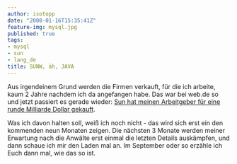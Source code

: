 ```yaml
---
author: isotopp
date: "2008-01-16T15:35:41Z"
feature-img: mysql.jpg
published: true
tags:
- mysql
- sun
- lang_de
title: SUNW, äh, JAVA
---
```


Aus irgendeinem Grund werden die Firmen verkauft, für die ich arbeite, kaum 2 Jahre nachdem ich da angefangen habe.
Das war bei web.de so und jetzt passiert es gerade wieder:
[Sun hat meinen Arbeitgeber für eine runde Milliarde Dollar gekauft](https://www.golem.de/0801/57061.html).

Was ich davon halten soll, weiß ich noch nicht - das wird sich erst ein den kommenden neun Monaten zeigen.
Die nächsten 3 Monate werden meiner Erwartung nach die Anwälte erst einmal die letzten Details auskämpfen, und dann schaue ich mir den Laden mal an.
Im September oder so erzähle ich Euch dann mal, wie das so ist.
